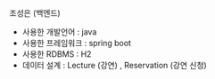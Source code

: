 조성은 (백엔드)

- 사용한 개발언어 : java  
- 사용한 프레임워크 : spring boot  
- 사용한 RDBMS : H2  
- 데이터 설계 : Lecture (강연) , Reservation (강연 신청)  
